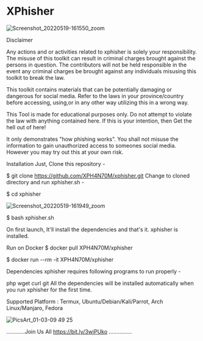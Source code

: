 # XPhisher

![Screenshot_20220519-161550_zoom](https://user-images.githubusercontent.com/70594016/169277722-f3c36452-57ae-4b55-b075-22ef21babad3.png)


Disclaimer

Any actions and or activities related to xphisher is solely your responsibility. The misuse of this toolkit can result in criminal charges brought against the persons in question. The contributors will not be held responsible in the event any criminal charges be brought against any individuals misusing this toolkit to break the law.

This toolkit contains materials that can be potentially damaging or dangerous for social media. Refer to the laws in your province/country before accessing, using,or in any other way utilizing this in a wrong way.

This Tool is made for educational purposes only. Do not attempt to violate the law with anything contained here. If this is your intention, then Get the hell out of here!

It only demonstrates "how phishing works". You shall not misuse the information to gain unauthorized access to someones social media. However you may try out this at your own risk.

Installation
Just, Clone this repository -

$ git clone https://github.com/XPH4N70M/xphisher.git
Change to cloned directory and run xphisher.sh -

$ cd xphisher

![Screenshot_20220519-161949_zoom](https://user-images.githubusercontent.com/70594016/169277848-9385cd67-855a-4fba-9fd4-623082def278.png)


$ bash xphisher.sh

On first launch, It'll install the dependencies and that's it. xphisher is installed.

Run on Docker
$ docker pull XPH4N70M/xphisher

$ docker run --rm -it XPH4N70M/xphisher

Dependencies
xphisher requires following programs to run properly -

php
wget
curl
git
All the dependencies will be installed automatically when you run xphisher for the first time.

Supported Platform : Termux, Ubuntu/Debian/Kali/Parrot, Arch Linux/Manjaro, Fedora

![PicsArt_01-03-09 49 25](https://user-images.githubusercontent.com/70594016/169277995-e3401a9d-beaa-466a-8b4e-b737b59f9f7c.jpg)


............Join Us All https://bit.ly/3wiPUko ...............
